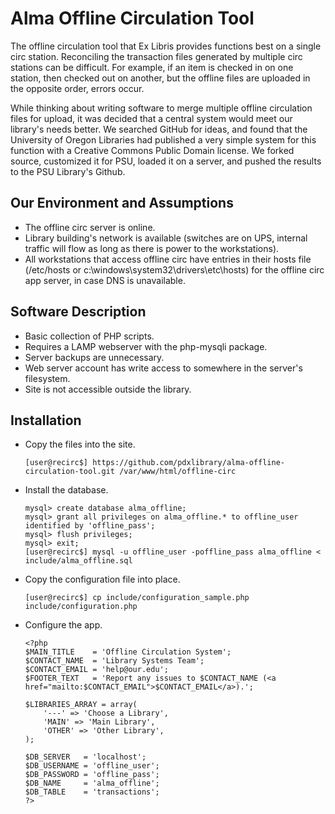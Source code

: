 # Alma Offline Circulation Tool

The offline circulation tool that Ex Libris provides functions best on a single circ station. Reconciling the transaction files generated by multiple circ stations can be difficult. For example, if an item is checked in on one station, then checked out on another, but the offline files are uploaded in the opposite order, errors occur.

While thinking about writing software to merge multiple offline circulation files for upload, it was decided that a central system would meet our library's needs better. We searched GitHub for ideas, and found that the University of Oregon Libraries had published a very simple system for this function with a Creative Commons Public Domain license. We forked source, customized it for PSU, loaded it on a server, and pushed the results to the PSU Library's Github.

## Our Environment and Assumptions

 * The offline circ server is online.
 * Library building's network is available (switches are on UPS, internal traffic will flow as long as there is power to the workstations).
 * All workstations that access offline circ have entries in their hosts file (/etc/hosts or c:\windows\system32\drivers\etc\hosts) for the offline circ app server, in case DNS is unavailable.

## Software Description

 * Basic collection of PHP scripts.  
 * Requires a LAMP webserver with the php-mysqli package.
 * Server backups are unnecessary.
 * Web server account has write access to somewhere in the server's filesystem.
 * Site is not accessible outside the library.

## Installation
 
 * Copy the files into the site.
 
    ```
    [user@recirc$] https://github.com/pdxlibrary/alma-offline-circulation-tool.git /var/www/html/offline-circ
    ```

 * Install the database. 
 
    ```
    mysql> create database alma_offline;  
    mysql> grant all privileges on alma_offline.* to offline_user identified by 'offline_pass';  
    mysql> flush privileges;  
    mysql> exit;  
    [user@recirc$] mysql -u offline_user -poffline_pass alma_offline < include/alma_offline.sql  
    ```

 * Copy the configuration file into place. 
 
    ```
    [user@recirc$] cp include/configuration_sample.php include/configuration.php  
    ```  

 * Configure the app.

    ```
    <?php
    $MAIN_TITLE    = 'Offline Circulation System';  
    $CONTACT_NAME  = 'Library Systems Team';  
    $CONTACT_EMAIL = 'help@our.edu';  
    $FOOTER_TEXT   = 'Report any issues to $CONTACT_NAME (<a href="mailto:$CONTACT_EMAIL">$CONTACT_EMAIL</a>).';  
 
    $LIBRARIES_ARRAY = array(  
        '---' => 'Choose a Library',  
        'MAIN' => 'Main Library',  
        'OTHER' => 'Other Library',  
    );  
   
    $DB_SERVER   = 'localhost';  
    $DB_USERNAME = 'offline_user';  
    $DB_PASSWORD = 'offline_pass';  
    $DB_NAME     = 'alma_offline';  
    $DB_TABLE    = 'transactions';  
    ?> 
    ```
